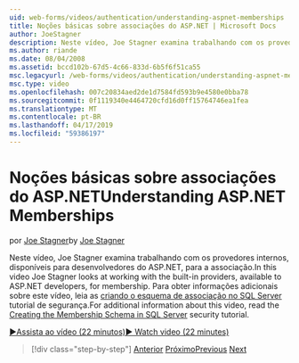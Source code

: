 ```yaml
---
uid: web-forms/videos/authentication/understanding-aspnet-memberships
title: Noções básicas sobre associações do ASP.NET | Microsoft Docs
author: JoeStagner
description: Neste vídeo, Joe Stagner examina trabalhando com os provedores internos, disponíveis para desenvolvedores do ASP.NET, para a associação. Para obter informações adicionais sobre est...
ms.author: riande
ms.date: 08/04/2008
ms.assetid: bccd102b-67d5-4c66-833d-6b5f6f51ca55
msc.legacyurl: /web-forms/videos/authentication/understanding-aspnet-memberships
msc.type: video
ms.openlocfilehash: 007c20834aed2de1d7584fd593b9e4580e0bba78
ms.sourcegitcommit: 0f1119340e4464720cfd16d0ff15764746ea1fea
ms.translationtype: MT
ms.contentlocale: pt-BR
ms.lasthandoff: 04/17/2019
ms.locfileid: "59386197"
---
```

# <a name="understanding-aspnet-memberships"></a><span data-ttu-id="a906c-104">Noções básicas sobre associações do ASP.NET</span><span class="sxs-lookup"><span data-stu-id="a906c-104">Understanding ASP.NET Memberships</span></span>

<span data-ttu-id="a906c-105">por [Joe Stagner](https://github.com/JoeStagner)</span><span class="sxs-lookup"><span data-stu-id="a906c-105">by [Joe Stagner](https://github.com/JoeStagner)</span></span>

<span data-ttu-id="a906c-106">Neste vídeo, Joe Stagner examina trabalhando com os provedores internos, disponíveis para desenvolvedores do ASP.NET, para a associação.</span><span class="sxs-lookup"><span data-stu-id="a906c-106">In this video Joe Stagner looks at working with the built-in providers, available to ASP.NET developers, for membership.</span></span> <span data-ttu-id="a906c-107">Para obter informações adicionais sobre este vídeo, leia as [criando o esquema de associação no SQL Server](../../overview/older-versions-security/membership/creating-the-membership-schema-in-sql-server-vb.md) tutorial de segurança.</span><span class="sxs-lookup"><span data-stu-id="a906c-107">For additional information about this video, read the [Creating the Membership Schema in SQL Server](../../overview/older-versions-security/membership/creating-the-membership-schema-in-sql-server-vb.md) security tutorial.</span></span>

[<span data-ttu-id="a906c-108">&#9654;Assista ao vídeo (22 minutos)</span><span class="sxs-lookup"><span data-stu-id="a906c-108">&#9654; Watch video (22 minutes)</span></span>](https://channel9.msdn.com/Blogs/ASP-NET-Site-Videos/understanding-aspnet-memberships)

> [!div class="step-by-step"]
> <span data-ttu-id="a906c-109">[Anterior](use-custom-principal-objects.md)
> [Próximo](configuring-sql-to-work-with-membership-schemas.md)</span><span class="sxs-lookup"><span data-stu-id="a906c-109">[Previous](use-custom-principal-objects.md)
[Next](configuring-sql-to-work-with-membership-schemas.md)</span></span>
